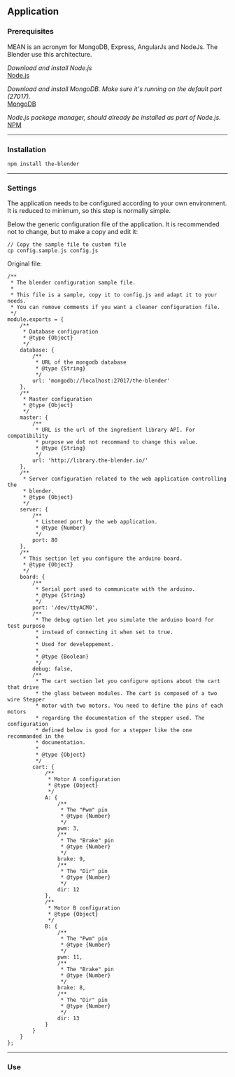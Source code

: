 ## Application

### Prerequisites

MEAN is an acronym for MongoDB, Express, AngularJs and NodeJs. The Blender use this architecture.

_Download and install Node.js_  
[Node.js](http://nodejs.org/download/)

_Download and install MongoDB. Make sure it's running on the default port (27017)._  
[MongoDB](http://www.mongodb.org/downloads)

_Node.js package manager, should already be installed as part of Node.js._  
[NPM](https://www.npmjs.org/)

* * *

### Installation

    npm install the-blender

* * *

### Settings

The application needs to be configured according to your own environment. It is reduced to minimum, so this step is normally simple.

Below the generic configuration file of the application. It is recommended not to change, but to make a copy and edit it:

    // Copy the sample file to custom file
    cp config.sample.js config.js

Original file:

    /**
     * The blender configuration sample file.
     *
     * This file is a sample, copy it to config.js and adapt it to your needs.
     * You can remove comments if you want a cleaner configuration file.
     */
    module.exports = {
        /**
         * Database configuration
         * @type {Object}
         */
        database: {
            /**
             * URL of the mongodb database
             * @type {String}
             */
            url: 'mongodb://localhost:27017/the-blender'
        },
        /**
         * Master configuration
         * @type {Object}
         */
        master: {
            /**
             * URL is the url of the ingredient library API. For compatibility
             * purpose we dot not recommand to change this value.
             * @type {String}
             */
            url: 'http://library.the-blender.io/'
        },
        /**
         * Server configuration related to the web application controlling the
         * blender.
         * @type {Object}
         */
        server: {
            /**
             * Listened port by the web application.
             * @type {Number}
             */
            port: 80
        },
        /**
         * This section let you configure the arduino board.
         * @type {Object}
         */
        board: {
            /**
             * Serial port used to communicate with the arduino.
             * @type {String}
             */
            port: '/dev/ttyACM0',
            /**
             * The debug option let you simulate the arduino board for test purpose
             * instead of connecting it when set to true.
             *
             * Used for developpement.
             *
             * @type {Boolean}
             */
            debug: false,
            /**
             * The cart section let you configure options about the cart that drive
             * the glass between modules. The cart is composed of a two wire Stepper
             * motor with two motors. You need to define the pins of each motors
             * regarding the documentation of the stepper used. The configuration
             * defined below is good for a stepper like the one recommanded in the
             * documentation.
             *
             * @type {Object}
             */
            cart: {
                /**
                 * Motor A configuration
                 * @type {Object}
                 */
                A: {
                    /**
                     * The "Pwm" pin
                     * @type {Number}
                     */
                    pwm: 3,
                    /**
                     * The "Brake" pin
                     * @type {Number}
                     */
                    brake: 9,
                    /**
                     * The "Dir" pin
                     * @type {Number}
                     */
                    dir: 12
                },
                /**
                 * Motor B configuration
                 * @type {Object}
                 */
                B: {
                    /**
                     * The "Pwm" pin
                     * @type {Number}
                     */
                    pwm: 11,
                    /**
                     * The "Brake" pin
                     * @type {Number}
                     */
                    brake: 8,
                    /**
                     * The "Dir" pin
                     * @type {Number}
                     */
                    dir: 13
                }
            }
        }
    };

* * *

### Use
